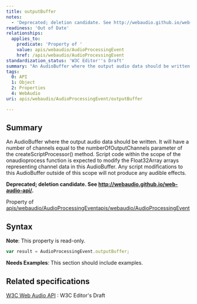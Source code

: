 ```yaml
---
title: outputBuffer
notes:
  - 'Deprecated; deletion candidate. See http://webaudio.github.io/web-audio-api/.'
readiness: 'Out of Date'
relationships:
  applies_to:
    predicate: 'Property of '
    value: apis/webaudio/AudioProcessingEvent
    href: /apis/webaudio/AudioProcessingEvent
standardization_status: 'W3C Editor''s Draft'
summary: "An AudioBuffer where the output audio data should be written. It will have a number of channels equal to the numberOfOutputChannels parameter of the createScriptProcessor() method. Script code within the scope of the onaudioprocess function is expected to modify the Float32Array arrays representing channel data in this AudioBuffer. Any script modifications to this AudioBuffer outside of this scope will not produce any audible effects.\n"
tags:
  0: API
  1: Object
  2: Properties
  4: WebAudio
uri: apis/webaudio/AudioProcessingEvent/outputBuffer

---
```

## <span>Summary</span>

An AudioBuffer where the output audio data should be written. It will have a number of channels equal to the numberOfOutputChannels parameter of the createScriptProcessor() method. Script code within the scope of the onaudioprocess function is expected to modify the Float32Array arrays representing channel data in this AudioBuffer. Any script modifications to this AudioBuffer outside of this scope will not produce any audible effects.

**Deprecated; deletion candidate. See <http://webaudio.github.io/web-audio-api/>.**

Property of [apis/webaudio/AudioProcessingEvent](/apis/webaudio/AudioProcessingEvent)[apis/webaudio/AudioProcessingEvent](/apis/webaudio/AudioProcessingEvent)

## <span>Syntax</span>

**Note**: This property is read-only.

``` js
var result = AudioProcessingEvent.outputBuffer;
```

**Needs Examples**: This section should include examples.

## <span>Related specifications</span>

[W3C Web Audio API](http://webaudio.github.io/web-audio-api/)
:   W3C Editor's Draft
